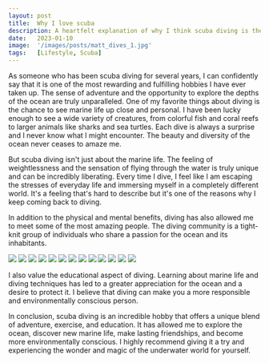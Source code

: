 ```yaml
---
layout: post
title:  Why I love scuba
description: A heartfelt explanation of why I think scuba diving is the best thing ever.
date:   2023-01-10
image:  '/images/posts/matt_dives_1.jpg'
tags:   [Lifestyle, Scuba]
---
```


As someone who has been scuba diving for several years, I can confidently say that it is one of the most rewarding and fulfilling hobbies I have ever taken up. The sense of adventure and the opportunity to explore the depths of the ocean are truly unparalleled.
One of my favorite things about diving is the chance to see marine life up close and personal. I have been lucky enough to see a wide variety of creatures, from colorful fish and coral reefs to larger animals like sharks and sea turtles. Each dive is always a surprise and I never know what I might encounter. The beauty and diversity of the ocean never ceases to amaze me.

But scuba diving isn't just about the marine life. The feeling of weightlessness and the sensation of flying through the water is truly unique and can be incredibly liberating. Every time I dive, I feel like I am escaping the stresses of everyday life and immersing myself in a completely different world. It's a feeling that's hard to describe but it's one of the reasons why I keep coming back to diving.

In addition to the physical and mental benefits, diving has also allowed me to meet some of the most amazing people. The diving community is a tight-knit group of individuals who share a passion for the ocean and its inhabitants.

<div class="gallery-box">
    <div class="gallery">
        <img src="/images/posts/why_scuba/IMG_0232.jpg">
        <img src="/images/posts/why_scuba/IMG_0297.jpg">
        <img src="/images/posts/why_scuba/IMG_0313.jpg">
        <img src="/images/posts/why_scuba/IMG_0420.jpg">
        <img src="/images/posts/why_scuba/IMG_0433.jpg">
        <img src="/images/posts/why_scuba/IMG_0468.jpg">
        <img src="/images/posts/why_scuba/IMG_0499.jpg">
        <img src="/images/posts/why_scuba/IMG_1100.jpg">
        <img src="/images/posts/why_scuba/IMG_1123.jpg">
        <img src="/images/posts/why_scuba/IMG_6697.jpg">
        <img src="/images/posts/why_scuba/IMG_6818.jpg">
        <img src="/images/posts/why_scuba/IMG_6823.jpg">
        <img src="/images/posts/why_scuba/IMG_6841.jpg">
    </div>
</div>

I also value the educational aspect of diving. Learning about marine life and diving techniques has led to a greater appreciation for the ocean and a desire to protect it. I believe that diving can make you a more responsible and environmentally conscious person.

In conclusion, scuba diving is an incredible hobby that offers a unique blend of adventure, exercise, and education. It has allowed me to explore the ocean, discover new marine life, make lasting friendships, and become more environmentally conscious. I highly recommend giving it a try and experiencing the wonder and magic of the underwater world for yourself.

